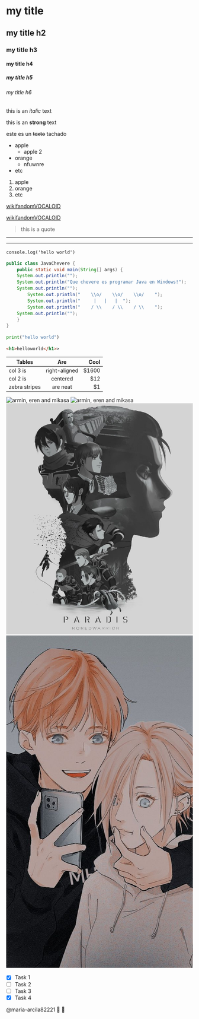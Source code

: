 <!-- HEADINGS -->

# my title
## my title h2
### my title h3
#### my title h4
##### my title h5
###### my title h6

<!-- italic -->
this is an *italic* text

<!-- strong -->
this is an **strong** text

<!-- strikethrough -->
este es un ~~texto~~ tachado


<!-- UL -->
* apple
    * apple 2
* orange
    * nfuwnre
* etc

1. apple
    <!--1. apple 2-->
2. orange
3. etc

[wikifandomVOCALOID](https://vocaloid.fandom.com/wiki/Vocaloid_Wiki)

[wikifandomVOCALOID](https://vocaloid.fandom.com/wiki/Vocaloid_Wiki "Custom title")

> this is a quote<!-- cita -->

<!-- lineas -->
---
___


`console.log('hello world')`

```java
public class JavaChevere {
    public static void main(String[] args) {
	System.out.println("");
	System.out.println("Que chevere es programar Java en Windows!");
	System.out.println("");
        System.out.println("	\\o/	\\o/	\\o/	");
        System.out.println("	 |	 |	 |	");
        System.out.println("	/ \\	/ \\	/ \\	");
	System.out.println("");
    }
}
```

```python
print("hello world")
```

```html
<h1>helloworld</h1>>
```

| Tables        | Are           | Cool  |
| ------------- |:-------------:| -----:|
| col 3 is      | right-aligned | $1600 |
| col 2 is      | centered      |   $12 |
| zebra stripes | are neat      |    $1 |

<!--|ahfyafe    |uasdhfu  |
|-----------|---------|
| jehcuh    |   effff |-->

<!-- simbolo de admiracion para que no reconozca esto como un enlace si no mas bien como una imagen -->
![armin, eren and mikasa](https://i.pinimg.com/564x/10/91/1e/10911e21f3faf1b52a683a4b78c6a351.jpg)
![armin, eren and mikasa](https://i.pinimg.com/474x/e9/e6/96/e9e696fac93798389d9178873c2e31b8.jpg "eren and mikasa")
![PARADIS](Redwarrior.png)
![PARADIS](arminandannie.png "kawaii")

<!-- GITHUB MARKDOWN -->

<!-- tareas, cuadrito de check, no se ve aqui en visual studio code por que son reglas propias de github. pero alli si que se veran -->
* [x] Task 1
* [ ] Task 2
* [ ] Task 3
* [x] Task 4

@maria-arcila82221 :whale2: :snail:


